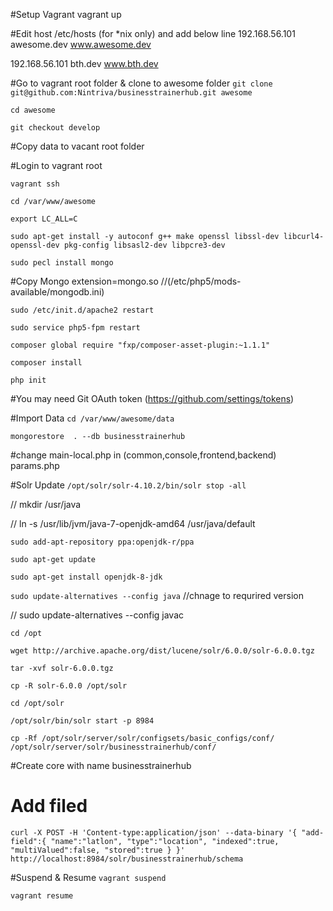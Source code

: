 #Setup Vagrant
vagrant up

#Edit host  /etc/hosts (for *nix only)  and add below line
192.168.56.101  awesome.dev www.awesome.dev

192.168.56.101  bth.dev www.bth.dev


#Go to vagrant root folder & clone to awesome folder
`git clone git@github.com:Nintriva/businesstrainerhub.git awesome`

`cd awesome`

`git checkout develop`

#Copy data to vacant root folder


#Login to vagrant root

`vagrant ssh`

`cd /var/www/awesome`

`export LC_ALL=C`

`sudo apt-get install -y autoconf g++ make openssl libssl-dev libcurl4-openssl-dev pkg-config libsasl2-dev libpcre3-dev`

`sudo pecl install mongo`

#Copy Mongo
extension=mongo.so //(/etc/php5/mods-available/mongodb.ini)

`sudo /etc/init.d/apache2 restart`

`sudo service php5-fpm restart`

`composer global require "fxp/composer-asset-plugin:~1.1.1"`

`composer install`

`php init`


#You may need Git OAuth token (https://github.com/settings/tokens)

#Import Data
`cd /var/www/awesome/data`

`mongorestore  . --db businesstrainerhub`

#change 
main-local.php in (common,console,frontend,backend) 
params.php 

#Solr Update
`/opt/solr/solr-4.10.2/bin/solr stop -all`

// mkdir /usr/java

// ln -s /usr/lib/jvm/java-7-openjdk-amd64 /usr/java/default

`sudo add-apt-repository ppa:openjdk-r/ppa`

`sudo apt-get update`

`sudo apt-get install openjdk-8-jdk`

`sudo update-alternatives --config java` //chnage to requrired version

// sudo update-alternatives --config javac

`cd /opt`

`wget http://archive.apache.org/dist/lucene/solr/6.0.0/solr-6.0.0.tgz`

`tar -xvf solr-6.0.0.tgz`

`cp -R solr-6.0.0 /opt/solr`

`cd /opt/solr`

`/opt/solr/bin/solr start -p 8984`

`cp -Rf /opt/solr/server/solr/configsets/basic_configs/conf/ /opt/solr/server/solr/businesstrainerhub/conf/`

#Create core with name businesstrainerhub 
# Add filed 
`curl -X POST -H 'Content-type:application/json' --data-binary '{
  "add-field":{
     "name":"latlon",
     "type":"location",
     "indexed":true,
     "multiValued":false,
     "stored":true }
}' http://localhost:8984/solr/businesstrainerhub/schema`

#Suspend & Resume
`vagrant suspend`

`vagrant resume`
